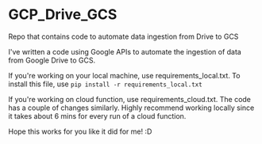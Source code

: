 # GCP_Drive_GCS
Repo that contains code to automate data ingestion from Drive to GCS

I've written a code using Google APIs to automate the ingestion of data from Google Drive to GCS. 

If you're working on your local machine, use requirements_local.txt. To install this file, use `pip install -r requirements_local.txt`

If you're working on cloud function, use requirements_cloud.txt. The code has a couple of changes similarly. Highly recommend working locally since it takes about 6 mins for every run of a cloud function.

Hope this works for you like it did for me! :D

